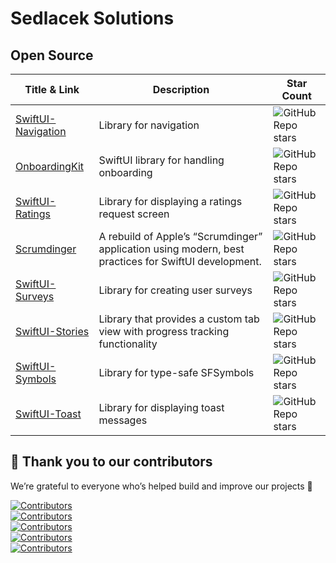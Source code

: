 # Sedlacek Solutions

## Open Source

| Title & Link | Description | Star Count |
|-------------|------------|------------|
| [SwiftUI-Navigation](https://github.com/Sedlacek-Solutions/SwiftUI-Navigation) | Library for navigation | ![GitHub Repo stars](https://img.shields.io/github/stars/Sedlacek-Solutions/SwiftUI-Navigation?style=social) |
| [OnboardingKit](https://github.com/Sedlacek-Solutions/OnboardingKit) | SwiftUI library for handling onboarding | ![GitHub Repo stars](https://img.shields.io/github/stars/Sedlacek-Solutions/OnboardingKit?style=social) |
| [SwiftUI-Ratings](https://github.com/Sedlacek-Solutions/SwiftUI-Ratings) | Library for displaying a ratings request screen | ![GitHub Repo stars](https://img.shields.io/github/stars/Sedlacek-Solutions/SwiftUI-Ratings?style=social) |
| [Scrumdinger](https://github.com/Sedlacek-Solutions/Scrumdinger) | A rebuild of Apple’s “Scrumdinger” application using modern, best practices for SwiftUI development. | ![GitHub Repo stars](https://img.shields.io/github/stars/Sedlacek-Solutions/Scrumdinger?style=social) |
| [SwiftUI-Surveys](https://github.com/Sedlacek-Solutions/SwiftUI-Surveys) | Library for creating user surveys | ![GitHub Repo stars](https://img.shields.io/github/stars/Sedlacek-Solutions/SwiftUI-Surveys?style=social) |
| [SwiftUI-Stories](https://github.com/Sedlacek-Solutions/SwiftUI-Stories) | Library that provides a custom tab view with progress tracking functionality | ![GitHub Repo stars](https://img.shields.io/github/stars/Sedlacek-Solutions/SwiftUI-Stories?style=social) |
| [SwiftUI-Symbols](https://github.com/Sedlacek-Solutions/SwiftUI-Symbols) | Library for type-safe SFSymbols | ![GitHub Repo stars](https://img.shields.io/github/stars/Sedlacek-Solutions/SwiftUI-Symbols?style=social) |
| [SwiftUI-Toast](https://github.com/Sedlacek-Solutions/SwiftUI-Toast) | Library for displaying toast messages | ![GitHub Repo stars](https://img.shields.io/github/stars/Sedlacek-Solutions/SwiftUI-Toast?style=social) |

## 🙏 Thank you to our contributors

We’re grateful to everyone who’s helped build and improve our projects 💜

[![Contributors](https://contrib.rocks/image?repo=Sedlacek-Solutions/Routing)](https://github.com/Sedlacek-Solutions/Routing/graphs/contributors)<br>
[![Contributors](https://contrib.rocks/image?repo=Sedlacek-Solutions/OnboardingKit)](https://github.com/Sedlacek-Solutions/OnboardingKit/graphs/contributors)<br>
[![Contributors](https://contrib.rocks/image?repo=Sedlacek-Solutions/RatingsKit)](https://github.com/Sedlacek-Solutions/RatingsKit/graphs/contributors)<br>
[![Contributors](https://contrib.rocks/image?repo=Sedlacek-Solutions/Scrumdinger)](https://github.com/Sedlacek-Solutions/Scrumdinger/graphs/contributors)<br>
[![Contributors](https://contrib.rocks/image?repo=Sedlacek-Solutions/Toast)](https://github.com/Sedlacek-Solutions/Toast/graphs/contributors)
